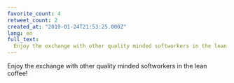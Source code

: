 ```yaml
---
favorite_count: 4
retweet_count: 2
created_at: "2019-01-24T21:53:25.000Z"
lang: en
full_text:
  Enjoy the exchange with other quality minded softworkers in the lean coffee!
---
```


Enjoy the exchange with other quality minded softworkers in the lean coffee!
